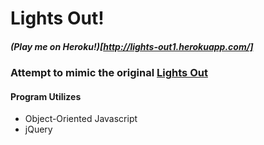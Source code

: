 # Lights Out!
##### (Play me on Heroku!)[http://lights-out1.herokuapp.com/]
### Attempt to mimic the original [Lights Out](http://bit.ly/1Eouoq)

#### Program Utilizes
* Object-Oriented Javascript
* jQuery
